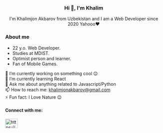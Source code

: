<h3 align="center">Hi 👋, I'm Khalim</h3>
<p align="center">I'm Khalimjon Akbarov from Uzbekistan and I am a Web Developer since 2020 Yahooo❤️</p>

<h3>About me</h3>
<div>
    <ul>
        <li>22 y.o. Web Developer.</li>
        <li>Studies at MDIST.</li>
        <li>Optimist person and learner.</li>
        <li>Fan of Mobile Games.</li>
    </ul>
</div>

🔭  I’m currently working on something cool 😉<br/>
🌱  I’m currently learning React<br/>
💬  Ask me about anything related to Javascript/Python <br/>
📫  How to reach me: khalimjonakbarov@gmail.com <br/>
⚡  Fun fact: I Love Nature 😉<br/>

<h4 align="left">Connect with me:</h4>
<p align="left">
<a href="https://linkedin.com/in/https://www.linkedin.com/in/khalimjon-akbarov-b7b1a7202" target="blank"><img align="center" src="https://raw.githubusercontent.com/rahuldkjain/github-profile-readme-generator/master/src/images/icons/Social/linked-in-alt.svg" alt="https://www.linkedin.com/in/khalimjon-akbarov-b7b1a7202" height="30" width="40" /></a>








